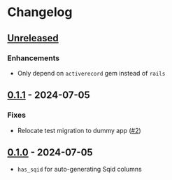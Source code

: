 # Changelog

## [Unreleased](https://github.com/tbhb/sqids-rails/compare/v0.1.1...main)

### Enhancements

- Only depend on `activerecord` gem instead of `rails`

## [0.1.1](https://github.com/tbhb/sqids-rails/releases/tag/v0.1.1) - 2024-07-05

### Fixes

- Relocate test migration to dummy app ([#2](https://github.com/tbhb/sqids-rails/pull/2))

## [0.1.0](https://github.com/tbhb/sqids-rails/releases/tag/v0.1.0) - 2024-07-05

- `has_sqid` for auto-generating Sqid columns
